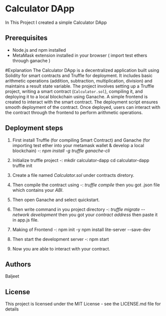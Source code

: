 # Calculator DApp
In This Project I created a simple Calculator DApp
## Prerequisites
- Node.js and npm installed
- MetaMask extension installed in your browser ( import test ethers through ganache )

 #Explanation
 The Calculator DApp is a decentralized application built using Solidity for smart contracts and Truffle for deployment. It includes basic arithmetic operations (addition, subtraction, multiplication, division) and maintains a result state variable. The project involves setting up a Truffle project, writing a smart contract (`Calculator.sol`), compiling it, and deploying it to a local blockchain using Ganache. A simple frontend is created to interact with the smart contract. The deployment script ensures smooth deployment of the contract. Once deployed, users can interact with the contract through the frontend to perform arithmetic operations.

## Deployment steps

1. First install Truffle (for compiling Smart Contract) and Ganache (for importing test ether into your metamask wallet & develop a local blockchain) -: 
  *npm install -g truffle ganache-cli*
   
2. Initialize truffle project -: 
   mkdir calculator-dapp
   cd calculator-dapp
   truffle init

3. Create a file named *Calculator.sol* under contracts diretory.

4. Then compile the contract using -:
   *truffle compile*
   then you got .json file which contains your *ABI*.

5. Then open Ganache and select quickstart.

6. Then write command in you project directory -:
   *truffle migrate --network development*
   then you got your *contract address* then paste it in app.js file.

7. Making of Frontend -:
   npm init -y
   npm install lite-server --save-dev

8. Then start the development server -:
   npm start

9. Now you are able to interact with your contract.


## Authors

Baljeet

## License

This project is licensed under the MIT License - see the LICENSE.md file for details
